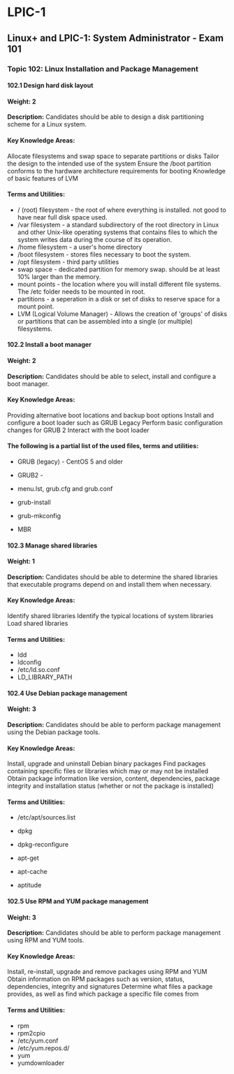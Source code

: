 # LPIC-1
## Linux+ and LPIC-1: System Administrator - Exam 101
### Topic 102: Linux Installation and Package Management

#### 102.1 Design hard disk layout

#### Weight: 2

**Description:** Candidates should be able to design a disk partitioning scheme for a Linux system.

#### Key Knowledge Areas:

Allocate filesystems and swap space to separate partitions or disks
Tailor the design to the intended use of the system
Ensure the /boot partition conforms to the hardware architecture requirements for booting
Knowledge of basic features of LVM
#### Terms and Utilities:

* / (root) filesystem - the root of where everything is installed. not good to have near full disk space used.
* /var filesystem - a standard subdirectory of the root directory in Linux and other Unix-like operating systems that contains files to which the system writes data during the course of its operation.
* /home filesystem - a user's home directory
* /boot filesystem - stores files necessary to boot the system.
* /opt filesystem - third party utilities
* swap space - dedicated partition for memory swap. should be at least 10% larger than the memory.
* mount points - the location where you will install different file systems. The /etc folder needs to be mounted in root.
* partitions - a seperation in a disk or set of disks to reserve space for a mount point.
* LVM (Logical Volume Manager) - Allows the creation of 'groups' of disks or partitions that can be assembled into a single (or
multiple) filesystems.
 

#### 102.2 Install a boot manager

#### Weight: 2

**Description:** Candidates should be able to select, install and configure a boot manager.

#### Key Knowledge Areas:

Providing alternative boot locations and backup boot options
Install and configure a boot loader such as GRUB Legacy
Perform basic configuration changes for GRUB 2
Interact with the boot loader
#### The following is a partial list of the used files, terms and utilities:

* GRUB (legacy) - CentOS 5 and older
     
* GRUB2 - 
* menu.lst, grub.cfg and grub.conf
* grub-install
* grub-mkconfig
* MBR
 

#### 102.3 Manage shared libraries

#### Weight: 1

**Description:** Candidates should be able to determine the shared libraries that executable programs depend on and install them when necessary.

#### Key Knowledge Areas:

Identify shared libraries
Identify the typical locations of system libraries
Load shared libraries
#### Terms and Utilities:

* ldd
* ldconfig
* /etc/ld.so.conf
* LD_LIBRARY_PATH
 

#### 102.4 Use Debian package management

#### Weight: 3

**Description:** Candidates should be able to perform package management using the Debian package tools.

#### Key Knowledge Areas:

Install, upgrade and uninstall Debian binary packages
Find packages containing specific files or libraries which may or may not be installed
Obtain package information like version, content, dependencies, package integrity and installation status (whether or not the package is installed)
#### Terms and Utilities:

* /etc/apt/sources.list
* dpkg
* dpkg-reconfigure
* apt-get

* apt-cache

* aptitude

 

#### 102.5 Use RPM and YUM package management

#### Weight: 3

**Description:** Candidates should be able to perform package management using RPM and YUM tools.

#### Key Knowledge Areas:

Install, re-install, upgrade and remove packages using RPM and YUM
Obtain information on RPM packages such as version, status, dependencies, integrity and signatures
Determine what files a package provides, as well as find which package a specific file comes from
#### Terms and Utilities:

* rpm
* rpm2cpio
* /etc/yum.conf
* /etc/yum.repos.d/
* yum
* yumdownloader
